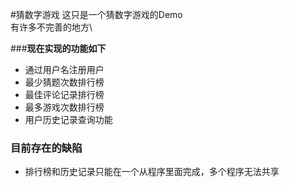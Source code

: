 #猜数字游戏
这只是一个猜数字游戏的Demo\
有许多不完善的地方\

###**现在实现的功能如下**
* 通过用户名注册用户
* 最少猜题次数排行榜
* 最佳评论记录排行榜
* 最多游戏次数排行榜
* 用户历史记录查询功能

### **目前存在的缺陷**
* 排行榜和历史记录只能在一个从程序里面完成，多个程序无法共享